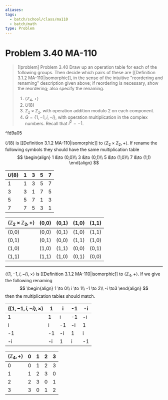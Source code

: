 ```yaml
---
aliases: 
tags:
  - batch/school/class/ma110
  - batch/math
type: Problem
---
```

# Problem 3.40 MA-110

> [!problem] Problem 3.40
> Draw up an operation table for each of the following groups. Then decide which pairs of these are [[Definition 3.1.2 MA-110|isomorphic]], in the sense of the intuitive "reordering and renaming" description given above; if reordering is necessary, show the reordering; also specify the renaming.
> 1. $\langle \mathbb{Z}_{4}, +\rangle$
> 2. $U(8)$
> 3. $\mathbb{Z}_{2}\times \mathbb{Z}_{2}$, with operation addition modulo 2 on each component.
> 4. $G=\{ 1,-1,i,-i \}$, with operation multiplication in the complex numbers. Recall that $i^{2}=-1$.

^fd9a05

$U(8)$ is [[Definition 3.1.2 MA-110|isomorphic]] to $\langle \mathbb{Z}_{2}\times \mathbb{Z}_{2}, +\rangle$. If rename the following symbols they should have the same multiplication table
$$
\begin{align}
1 &\to (0,0)\\
3 &\to (0,1)\\
5 &\to (1,0)\\
7 &\to (1,1)
\end{align}
$$

| $U(8)$ | 1   | 3   | 5   | 7   |
| ---- | --- | --- | --- | --- |
| 1    | 1   | 3   | 5   | 7   |
| 3    | 3   | 1   | 7   | 5   |
| 5    | 5   | 7   | 1   | 3   |
| 7    | 7   | 5   | 3   | 1   |


| $\langle \mathbb{Z}_{2}\times \mathbb{Z}_{2},+\rangle$ | (0,0) | (0,1) | (1,0) | (1,1) |
| ------------------------------------------------------ | ----- | ----- | ----- | ----- |
| (0,0)                                                  | (0,0) | (0,1) | (1,0) | (1,1) |
| (0,1)                                                  | (0,1) | (0,0) | (1,1) | (1,0) |
| (1,0)                                                  | (1,0) | (1,1) | (0,0) | (0,1) |
| (1,1)                                                  | (1,1) | (1,0) | (0,1) | (0,0) |

- - -

$\langle \{ 1,-1,i,-i \}, \times \rangle$ is [[Definition 3.1.2 MA-110|isomorphic]] to $\langle \mathbb{Z}_{4}, +\rangle$. If we give the following renaming
$$
\begin{align}
1 \to 0\\
i \to 1\\
-1 \to 2\\
-i \to3
\end{align}
$$
then the multiplication tables should match.

| $\langle \{ 1,-1,i,-i \}, \times \rangle$ | 1   | i   | -1  | -i  |
| ----------------------------------------- | --- | --- | --- | --- |
| 1                                         | 1   | i   | -1  | -i  |
| i                                         | i   | -1  | -i  | 1   |
| -1                                        | -1  | -i  | 1   | i   |
| -i                                        | -i  | 1   | i   | -1  |

| $\langle \mathbb{Z}_{4}, +\rangle$ | 0   | 1   | 2   | 3   |
| ------------------------------ | --- | --- | --- | --- |
| 0                              | 0   | 1   | 2   | 3   |
| 1                              | 1   | 2   | 3   | 0   |
| 2                              | 2   | 3   | 0   | 1   |
| 3                              | 3   | 0   | 1   | 2   |

